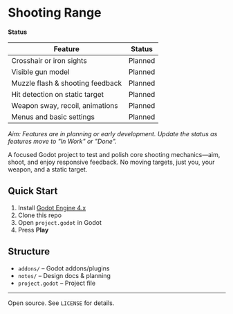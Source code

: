 # Shooting Range

**Status**

| Feature                        | Status     |
| ------------------------------ | ---------- |
| Crosshair or iron sights       | Planned    |
| Visible gun model              | Planned    |
| Muzzle flash & shooting feedback | Planned  |
| Hit detection on static target | Planned    |
| Weapon sway, recoil, animations| Planned    |
| Menus and basic settings       | Planned    |

_Aim: Features are in planning or early development. Update the status as features move to "In Work" or "Done"._

A focused Godot project to test and polish core shooting mechanics—aim, shoot, and enjoy responsive feedback. No moving targets, just you, your weapon, and a static target.

## Quick Start
1. Install [Godot Engine 4.x](https://godotengine.org/)
2. Clone this repo
3. Open `project.godot` in Godot
4. Press **Play**

## Structure
- `addons/` – Godot addons/plugins
- `notes/` – Design docs & planning
- `project.godot` – Project file

---
Open source. See `LICENSE` for details.
